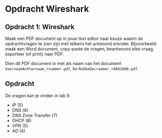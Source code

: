 # Opdracht Wireshark

## Opdracht 1: Wireshark

Maak een PDF document op in jouw text editor naar keuze waarin de opdrachtvragen te zien zijn met telkens het antwoord eronder. Bijvoorbeeld: maak een Word document, copy-paste de vragen, beantwoord elke vraag, exporteer (of print) naar PDF.

Dien dit PDF document in met als naam van het document `VoornaamAchternaam_rnummer.pdf`, bv `RobbeDecraemer_r0661608.pdf`.

## Opdracht

De vragen kan je vinden in lab 9.

- IP (5)
- DNS (6)
- DNS Zone Transfer (7)
- DHCP (8)
- VPN (5)
- AD (4)
